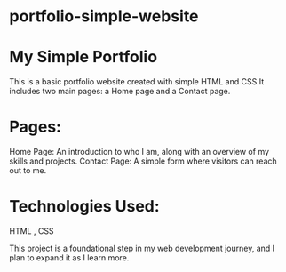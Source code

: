 # portfolio-simple-website
#  My Simple Portfolio

This is a basic portfolio website created with simple HTML and CSS.It includes two main pages: a Home page and a Contact page.

# Pages:

Home Page: An introduction to who I am, along with an overview of my skills and projects.
Contact Page: A simple form where visitors can reach out to me.

# Technologies Used:

HTML ,
CSS

This project is a foundational step in my web development journey, and I plan to expand it as I learn more.





